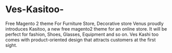 # Ves-Kasitoo-
Free Magento 2 theme For Furniture Store, Decorative store Venus proudly introduces Kasitoo, a new free magento2 theme for an online store. It will be perfect for fashion, Shoes, Glasses, Equipment and so on. Ves Kashi too comes with product-oriented design that attracts customers at the first sight.
